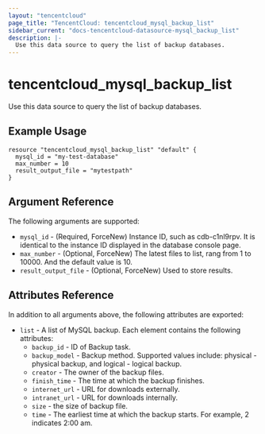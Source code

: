 ```yaml
---
layout: "tencentcloud"
page_title: "TencentCloud: tencentcloud_mysql_backup_list"
sidebar_current: "docs-tencentcloud-datasource-mysql_backup_list"
description: |-
  Use this data source to query the list of backup databases.
---
```


# tencentcloud_mysql_backup_list

Use this data source to query the list of backup databases.

## Example Usage

```hcl
resource "tencentcloud_mysql_backup_list" "default" {
  mysql_id = "my-test-database"
  max_number = 10
  result_output_file = "mytestpath"
}
```

## Argument Reference

The following arguments are supported:

* `mysql_id` - (Required, ForceNew) Instance ID, such as cdb-c1nl9rpv. It is identical to the instance ID displayed in the database console page.
* `max_number` - (Optional, ForceNew) The latest files to list, rang from 1 to 10000. And the default value is 10.
* `result_output_file` - (Optional, ForceNew) Used to store results.

## Attributes Reference

In addition to all arguments above, the following attributes are exported:

* `list` - A list of MySQL backup. Each element contains the following attributes:
  * `backup_id` - ID of Backup task.
  * `backup_model` - Backup method. Supported values include: physical - physical backup, and logical - logical backup.
  * `creator` - The owner of the backup files.
  * `finish_time` - The time at which the backup finishes.
  * `internet_url` - URL for downloads externally.
  * `intranet_url` - URL for downloads internally.
  * `size` - the size of backup file.
  * `time` - The earliest time at which the backup starts. For example, 2 indicates 2:00 am.

